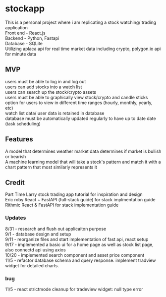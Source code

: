 # stockapp
This is a personal project where i am replicating a stock watching/ trading application <br>
Front end - React.js<br>
Backend - Python, Fastapi <br>
Database - SQLite <br>
Utilizing aplaca api for real time market data including crypto, polygon.io api for minute data <br>
## MVP
users must be able to log in and log out <br>
users can add stocks into a watch list<br>
users can search up the stock/crypto assets<br>
users must be able to graphically view stock/crypto and candle sticks <br>
option for users to view in different time ranges (hourly, monthly, yearly, etc)<br>
watch list data/ user data is retained in database <br>
database must be automatically updated regularly to have up to date date (task scheduling) <br>
## Features
A model that determines weather market data determines if market is bullish or bearish <br>
A machine learning model that will take a stock's pattern and match it with a chart pattern that most similarly represents it <br>
## Credit
Part Time Larry stock trading app tutorial for inspiration and design<br>
Eric roby React + FastAPI (full-stack guide) for stack implmentation guide<br>
Rithmic React & FastAPI for stack implementation guide<br>
### Updates
8/31 - research and flush out applicaiton purpose <br>
9/1 - database design and setup <br>
9/11 - reorganize files and start implementation of fast api, react setup<br>
9/17 - implemented a basic ui for a home page as well as stock list page, also connectd api using axios<br>
10/20 - implemented search component and asset price component<br>
11/5 - refactor database schema and query response. implement tradview widget for detailed charts. <br>

### bug
11/5 - react strictmode cleanup for tradeview widget: null type error<br>


